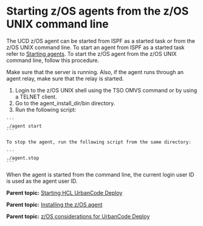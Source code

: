 # Starting z/OS agents from the z/OS UNIX command line

The UCD z/OS agent can be started from ISPF as a started task or from the z/OS UNIX command line. To start an agent from ISPF as a started task refer to [Starting agents](run_agent.md). To start the z/OS agent from the z/OS UNIX command line, follow this procedure.

Make sure that the server is running. Also, if the agent runs through an agent relay, make sure that the relay is started.

1.   Login to the z/OS UNIX shell using the TSO OMVS command or by using a TELNET client. 
2.   Go to the agent\_install\_dir/bin directory. 
3.   Run the following script: 

    ```
    ./agent start
    ```

    To stop the agent, run the following script from the same directory:

    ```
    ./agent.stop
    ```


When the agent is started from the command line, the current login user ID is used as the agent user ID.

**Parent topic:** [Starting HCL UrbanCode Deploy](../../com.udeploy.install.doc/topics/runProduct.md)

**Parent topic:** [Installing the z/OS agent](../../com.udeploy.install.doc/topics/zos_installing_ov.md)

**Parent topic:** [z/OS considerations for UrbanCode Deploy](../../com.udeploy.doc/topics/zos_ch.md)

